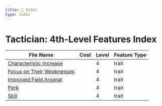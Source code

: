 ```yaml
---
title: 📑 Index
type: index
---
```


# Tactician: 4th-Level Features Index

| File Name                                                       | Cost | Level | Feature Type |
| --------------------------------------------------------------- | ---- | ----- | ------------ |
| [Characteristic Increase](../Characteristic%20Increase)         |      | 4     | trait        |
| [Focus on Their Weaknesses](../Focus%20on%20Their%20Weaknesses) |      | 4     | trait        |
| [Improved Field Arsenal](../Improved%20Field%20Arsenal)         |      | 4     | trait        |
| [Perk](../Perk)                                                 |      | 4     | trait        |
| [Skill](../Skill)                                               |      | 4     | trait        |
